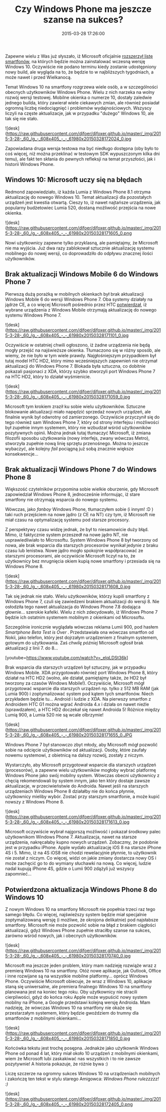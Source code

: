 ﻿---
layout:     post
title:      Czy Windows Phone ma jeszcze szanse na sukces?
date:       2015-03-28 17:26:00
summary:    Zapewne wielu z Was już słyszało, iż Microsoft oficjalnie rozszerzył listę smartfonów, na których będzie można zainstalować wczesną wersję Windows 10. Oczywiście nie podano terminu kiedy zostanie udostępniony nowy build, ale wygląda na to, że będzie to w najbliższych tygodniach, a może nawet i przed...
categories: windows oprogramowanie urządzenia mobilne
---



Zapewne wielu z Was już słyszało, iż Microsoft oficjalnie [rozszerzył listę smartfonów](http://blogs.windows.com/bloggingwindows/2015/03/27/a-quick-update-on-windows-10-builds-for-phones-for-windows-insiders/), na których będzie można zainstalować wczesną wersję Windows 10. Oczywiście nie podano terminu kiedy zostanie udostępniony nowy build, ale wygląda na to, że będzie to w najbliższych tygodniach, a może nawet i przed Wielkanocą.

Temat Windows 10 na smartfony rozgrzewa wiele osób, a w szczególności obecnych użytkowników Windows Phone. Wielu z nich narzeka na wolny rozwój wersji testowej. Mobilne okienka o numerze 10, dostały zaledwie jednego builda, który zawierał wiele ciekawych zmian, ale również posiadał ogromną liczbę niedociągnięć i problemów wydajnościowych. Wszyscy liczyli na częste aktualizacje, jak w przypadku &quot;dużego&quot; Windows 10, ale tak się nie stało.



![desk](https://raw.githubusercontent.com/djfoer/djfoxer.github.io/master/_img/2015-3-28-_60_/g_-_608x405_-_-_61980x20150328172024_0.jpg



Zapowiadana druga wersja testowa ma być niedługo dostępna (oby było to coś więcej, niż można przeklinać w testowym SDK wypuszczonym kilka dni temu), ale fakt ten skłania  do pewnych refleksji na temat przyszłości, jak i historii Windows Phone. 



## Windows 10: Microsoft uczy się na błędach



Redmond zapowiedziało, iż każda Lumia z Windows Phone 8.1 otrzyma aktualizację do nowego Windows 10. Temat aktualizacji dla pozostałych urządzeń jest kwestia otwartą. Cieszy to, iż nawet najtańsze urządzenia, jak popularny budżetowiec Lumia 520, dostaną możliwość przejścia na nowe okienka.


![desk](https://raw.githubusercontent.com/djfoer/djfoxer.github.io/master/_img/2015-3-28-_60_/g_-_608x405_-_-_61980x20150328171605_0.png


Nowi użytkownicy zapewne tylko przyklasną, ale pamiętajmy, że Microsoft nie ma wyjścia. Już dwa razy zablokował sztucznie aktualizację systemu mobilnego do nowej wersji, co doprowadziło do odpływu znacznej ilości użytkowników. 



## Brak aktualizacji Windows Mobile 6 do Windows Phone 7



Pierwszą dużą porażką w mobilnych okienkach był brak aktualizacji Windows Mobile 6 do wersji Windows Phone 7. Oba systemy działały na jądrze CE, a co więcej Microsoft pośrednio przez HTC [potwierdzał](http://www.redmondpie.com/windows-mobile-7-on-htc-hd2-confirmed-again-by-htc-9140341/), iż wybrane urządzenia z Windows Mobile otrzymają aktualizację do nowego systemu Windows Phone 7.


![desk](https://raw.githubusercontent.com/djfoer/djfoxer.github.io/master/_img/2015-3-28-_60_/g_-_608x405_-_-_61980x20150328171101_0.jpg


Oczywiście w ostatniej chwili ogłoszono, iż żadne urządzenia nie będą mogły przejść na najświeższe okienka. Tłumaczono się w różny sposób, ale wiemy, że nie było w tym wiele prawdy. Najgłośniejszym przypadkiem był tutaj model HTC HD2, który mimo wcześniejszych zapewnień nie otrzymał aktualizacji do Windows Phone 7. Blokada była sztuczna, co dobitnie pokazali pasjonaci z XDA, którzy szybko stworzyli port Windows Phone 7 na HTC HD2, który to działał wyśmienicie. 


![desk](https://raw.githubusercontent.com/djfoer/djfoxer.github.io/master/_img/2015-3-28-_60_/g_-_608x405_-_-_61980x20150328171059_0.jpg


Microsoft tym krokiem zraził ku sobie wielu użytkowników. Sztuczne blokowanie aktualizacji miało napędzić sprzedaż nowych urządzeń, ale finalnie wynik był odwrotny od zamierzonego. Oczywiście przyczynił się do tego również sam Windows Phone 7, który od strony interfejsu i możliwości był zupełnie innym systemem, który nie wzbudzał wśród użytkowników pozytywnych opinii. Można jednak tutaj tłumaczyć Microsoft, iż zmiana filozofii sposobu użytkowania (nowy interfejs, zwany wówczas Metro), stworzyła zupełnie nową linię sprzętu przenośnego. Można to jeszcze wybaczyć, ale kolejny  *fail*  pociągną już sobą znacznie większe konsekwencje...



## Brak aktualizacji Windows Phone 7 do Windows Phone 8


Większość czytelników przypomina sobie wielkie oburzenie, gdy Microsoft zapowiedział Windows Phone 8, jednocześnie informując, iż stare smartfony nie otrzymają wsparcia do nowego systemu. 

Wówczas, jako  *fanboy*  Windows Phone, tłumaczyłem sobie (i innym! :D ) taki ruch przejściem na nowe jądro (z CE na NT) czy tym, iż Microsoft nie miał czasu na optymalizację systemu pod  starsze procesory. 

Z perspektywy czasu widzę jednak, że był to niesamowicie duży błąd. Mimo, iż faktycznie system przeszedł na nowe jądro NT, nie usprawiedliwiało to Microsoftu. System Windows Phone 8 był tworzony od nowa, ale brak wsparcia dla starszych procesorów wynikał jedynie z braku czasu lub lenistwa. Nowe jądro mogło spokojnie współpracować ze starszymi procesorami, ale oczywiście Microsoft liczył na to, że użytkownicy bez mrugnięcia okiem kupią nowe smartfony i przesiada się na Windows Phone 8. 


![desk](https://raw.githubusercontent.com/djfoer/djfoxer.github.io/master/_img/2015-3-28-_60_/g_-_608x405_-_-_61980x20150328171608_0.jpg


Tak się jednak nie stało. Wielu użytkowników, którzy kupili smartfony z Windows Phone 7, czuli się zawiedzeni brakiem aktualizacji do wersji 8. Nie osłodziła tego nawet aktualizacja do Windows Phone 7.8 dodająca głownie... szerokie kafelki. Wielu z nich zdecydowało, iż Windows Phone 7 będzie ich ostatnim systemem mobilnym z okienkami od Microsoftu.

Szczególnie ironicznie wyglądała wówczas reklama Lumii 900, pod hasłem  *Smartphone Beta Test is Over* . Przedstawiała ona wówczas smartfon od Nokii, jako telefon, który jest dojrzałym urządzeniem z finalnym systemem, gotowym do użytkowania. Zaś  *chwilę później*  Microsoft ogłosił brak aktualizacji z linii 7. do 8...

[youtube=https://www.youtube.com/watch?v=_elqLDSt36k]

Brak wsparcia dla starszych urządzeń był sztuczny, jak w przypadku Windows Mobile. XDA przygotowało również port Windows Phone 8, który działał na HTC HD2 (wolno, ale działał, pamiętajmy także, że HD2 był tworzony za czasów Windows Mobile!). Oczywiście, Microsoft mógł przygotować wsparcie dla starszych urządzeń np. tylko z 512 MB RAM (jak Lumia 900) i zoptymalizować system pod kątem tych smartfonów. Niech przykładem będzie tu... Android i ludzie z XDA. Na pierwszy smartfon z Androidem HTC G1 można wgrać Androida 4.x i działa on nawet nieźle (sprawdzałem), a HTC HD2 doczekał się nawet Androida 5! Różnice między Lumią 900, a Lumia 520 nie są wcale olbrzymie!


![desk](https://raw.githubusercontent.com/djfoer/djfoxer.github.io/master/_img/2015-3-28-_60_/g_-_608x405_-_-_61980x20150328171655_0.JPG


Windows Phone 7 był stanowczo zbyt młody, aby Microsoft mógł pozwolić sobie na odcięcie użytkowników od aktualizacji. Osoby, które zaufały nowemu systemowi, z obietnicą na dalszy rozwój, zostały z niczym.

Wystarczyło, aby Microsoft przygotował wsparcie dla starszych urządzeń (procesorów), a zapewne wielu użytkowników mogłoby wybrać platformę Windows Phone jako swój mobilny system. Wówczas obecni użytkownicy z chęcią rekomendowali by system innym, jako ten który dostaje zawsze aktualizacje, w przeciwieństwie do Androida. Nawet jeśli na starszych urządzeniach Windows Phone 8 działałby nie do końca płynnie, użytkownicy mieliby wybór. Zostać przy starszym smartfonie, a może kupić nowszy z Windows Phone 8.


![desk](https://raw.githubusercontent.com/djfoer/djfoxer.github.io/master/_img/2015-3-28-_60_/g_-_608x405_-_-_61980x20150328171613_0.jpg


Microsoft oczywiście wybrał najgorszą możliwość i pokazał środkowy palec użytkownikom Windows Phone 7. Aktualizacja, nawet na starsze urządzenia, nakręcałaby kupno nowych urządzeń. Zobaczmy, że podobnie jest w przypadku iPhone. Apple wydało aktualizację iOS 8 na starsze iPhone 4S i 5. Mimo, iż na 4S iOS8 nie chodzi rewelacyjnie płynnie, to użytkownik nie został z niczym. Co więcej, widzi on jakie zmiany dostarcza nowy OS i może zachęcić go to do wymiany słuchawki na nową. Co więcej, ludzie nadal kupują iPhone 4S, gdzie o Lumii 900 zdążyli już wszyscy zapomnieć...



## Potwierdzona aktualizacja Windows Phone 8 do Windows 10



Z nowym Windows 10 na smartfony Microsoft nie popełnia trzeci raz tego samego błędu. Co więcej, najświeższy system będzie miał specjalnie zoptymalizowaną wersję (i możliwe, że okrojona delikatnie) pod najsłabsze smartfony. Microsoft nie może pozwolić sobie na błąd z brakiem ciągłości aktualizacji, gdyż Windows Phone zupełnie straciłby szanse na sukces, zarówno wśród nowych, jak i obecnych użytkowników. 


![desk](https://raw.githubusercontent.com/djfoer/djfoxer.github.io/master/_img/2015-3-28-_60_/g_-_608x405_-_-_61980x20150328170740_0.jpg


Microsoft ma jeszcze jeden problem, który mam nadzieję rozwiąże wraz z premierą Windows 10 na smartfony. Otóż nowe aplikacje, jak Outlook, Office i inne rozwijane są na wszystkie mobilne platformy... oprócz Windows Phone. Oczywiście Microsoft obiecuje, że wraz z Windows 10, aplikacje staną się uniwersalne, ale premiera finalnego Windows 10 na smartfony planowana jest na koniec tego roku. Oby użytkownicy nie stracili cierpliwości, gdyż do końca roku Apple może wypuścić nowy system mobilny na iPhone, a Google przedstawi kolejną wersję Androida. Mam nadzieję, że wówczas Windows 10 na smartfony nie okaże się przestarzałym systemem, który będzie gwoździem do trumny dla smartfonów z mobilnymi okienkami...


![desk](https://raw.githubusercontent.com/djfoer/djfoxer.github.io/master/_img/2015-3-28-_60_/g_-_608x405_-_-_61980x20150328171850_0.jpg


Końcówka tekstu jest trochę posępna. Jednakże jako użytkownik Windows Phone od ponad 4 lat, który miał około 10 urządzeń z mobilnymi okienkami, wiem że Microsoft lubi zaskakiwać nas wszystkich i to nie zawsze pozytywnie! A historia pokazuje, że różnie bywa :)

Liczę szczerze na ogromny sukces Windows 10 na urządzeniach mobilnych i zakończę ten tekst w stylu starego Amigowca:  *Windows Phone rulezzzzz! :)* 




![desk](https://raw.githubusercontent.com/djfoer/djfoxer.github.io/master/_img/2015-3-28-_60_/g_-_608x405_-_-_61980x20150328172405_0.png


